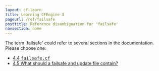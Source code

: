 ```yaml
---
layout: cf-learn
title: Learning CFEngine 3
pageurl: /ref/failsafe
posttitle: Reference disambiguation for 'failsafe'
navsection: none
---
```


The term 'failsafe' could refer to several sections in the documentation. Please choose one:

- [4.4 <samp><span class="file">failsafe.cf</span></samp>](https://cfengine.com/manuals/cf3-reference.html#failsafe.cf)
- [4.5 What should a failsafe and update file contain?](https://cfengine.com/manuals/cf3-reference.html#What-should-a-failsafe-or-update-file-contain)
